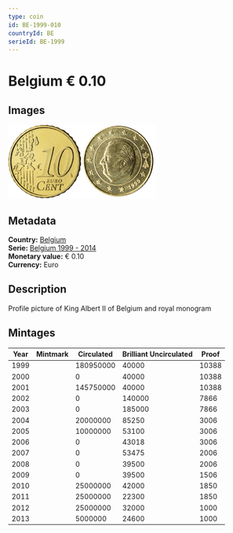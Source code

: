 ```yaml
---
type: coin
id: BE-1999-010
countryId: BE
serieId: BE-1999
---
```


# Belgium € 0.10

## Images

<img src="../../../Images/common-2002-010.webp" height="150" alt="Front image"><img src="Images/belgium-1999-010.webp" height="150" alt="Back image">

## Metadata

**Country:** [Belgium](../index.md)\
**Serie:** [Belgium 1999 - 2014](index.md)\
**Monetary value:** € 0.10\
**Currency:** Euro

## Description

Profile picture of King Albert II of Belgium and royal monogram

## Mintages

| Year | Mintmark | Circulated | Brilliant Uncirculated | Proof |
| ---- | -------- | ---------- | ---------------------- | ----- |
| 1999 |          | 180950000  | 40000                  | 10388 |
| 2000 |          | 0          | 40000                  | 10388 |
| 2001 |          | 145750000  | 40000                  | 10388 |
| 2002 |          | 0          | 140000                 | 7866  |
| 2003 |          | 0          | 185000                 | 7866  |
| 2004 |          | 20000000   | 85250                  | 3006  |
| 2005 |          | 10000000   | 53100                  | 3006  |
| 2006 |          | 0          | 43018                  | 3006  |
| 2007 |          | 0          | 53475                  | 2006  |
| 2008 |          | 0          | 39500                  | 2006  |
| 2009 |          | 0          | 39500                  | 1506  |
| 2010 |          | 25000000   | 42000                  | 1850  |
| 2011 |          | 25000000   | 22300                  | 1850  |
| 2012 |          | 25000000   | 32000                  | 1000  |
| 2013 |          | 5000000    | 24600                  | 1000  |
